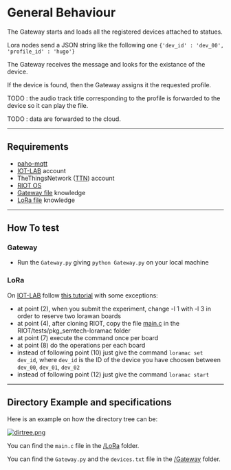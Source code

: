 # General Behaviour
The Gateway starts and loads all the registered devices attached to statues.

Lora nodes send a JSON string like the following one
`{'dev_id' : 'dev_00', 'profile_id' : 'hugo'}`

The Gateway receives the message and looks for the existance of the device.

If the device is found, then the Gateway assigns it the requested profile.

TODO : the audio track title corresponding to the profile is forwarded to the device so it can play the file.

TODO : data are forwarded to the cloud.

***

## Requirements
- [paho-mqtt](https://pypi.org/project/paho-mqtt/)
- [IOT-LAB](https://www.iot-lab.info) account
- TheThingsNetwork ([TTN](https://console.thethingsnetwork.org)) account
- [RIOT OS](https://riot-os.org/)
- [Gateway file](https://github.com/PanK0/TalkingChalks/tree/master/Demo/Gateway) knowledge
- [LoRa file](https://github.com/PanK0/TalkingChalks/tree/master/Demo/LoRa) knowledge 

***
## How To test

### Gateway
- Run the `Gateway.py` giving `python Gateway.py` on your local machine

### LoRa
On [IOT-LAB](https://www.iot-lab.info) follow [this tutorial](https://www.iot-lab.info/tutorials/riot-ttn/) with some exceptions:
- at point (2), when you submit the experiment, change -l 1 with -l 3 in order to reserve two lorawan boards
- at point (4), after cloning RIOT, copy the file [main.c](https://github.com/PanK0/TalkingChalks/blob/master/Demo/LoRa/main.c) in the RIOT/tests/pkg_semtech-loramac folder
- at point (7) execute the command once per board
- at point (8) do the operations per each board
- instead of following point (10) just give the command `loramac set dev_id`, where `dev_id` is the ID of the device you have choosen between `dev_00`, `dev_01`, `dev_02`
- instead of following point (12) just give the command `loramac start`


***

## Directory Example and specifications
Here is an example on how the directory tree can be:

[![dirtree.png](https://i.postimg.cc/jj5jTsHZ/dirtree.png)](https://postimg.cc/MnCwbJrQ)

You can find the `main.c` file in the [/LoRa](https://github.com/PanK0/TalkingChalks/tree/master/Demo/LoRa) folder.

You can find the `Gateway.py` and the `devices.txt` file in the [/Gateway](https://github.com/PanK0/TalkingChalks/tree/master/Demo/Gateway) folder.
